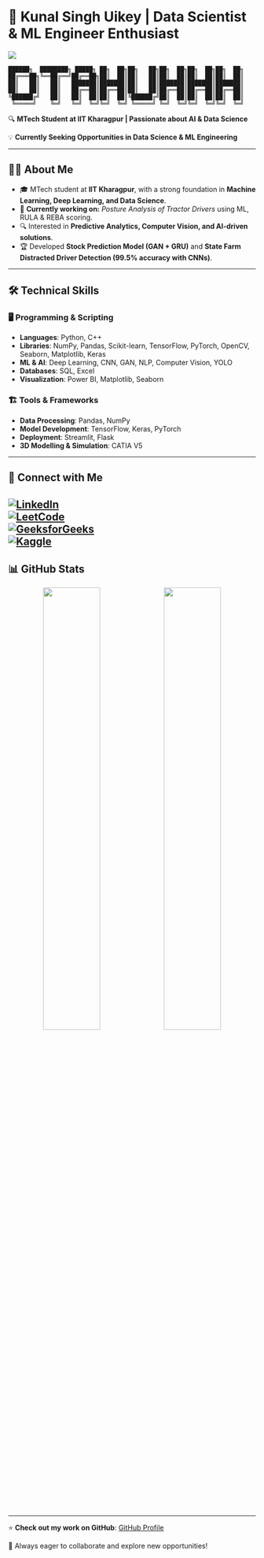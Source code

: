 # 🚀 Kunal Singh Uikey | Data Scientist & ML Engineer Enthusiast

![](https://komarev.com/ghpvc/?username=otakuk11&color=blue)

```
██████╗  ████████╗ █████╗ ██╗  ██╗██╗   ██╗██╗  ██╗██╗  ██╗██╗  ██╗
██╔═══██╗╚══██╔══╝██╔══██╗██║  ██║██║   ██║██║  ██║██║  ██║██║  ██║
██║   ██║   ██║   ███████║███████║██║   ██║███████║███████║███████║
██║   ██║   ██║   ██╔══██║██╔══██║██║   ██║██╔══██║██╔══██║██╔══██║
╚██████╔╝   ██║   ██║  ██║██║  ██║╚██████╔╝██║  ██║██║  ██║██║  ██║
 ╚═════╝    ╚═╝   ╚═╝  ╚═╝╚═╝  ╚═╝ ╚═════╝ ╚═╝  ╚═╝╚═╝  ╚═╝╚═╝  ╚═╝
```

🔍 **MTech Student at IIT Kharagpur | Passionate about AI & Data Science**  

💡 **Currently Seeking Opportunities in Data Science & ML Engineering**  

---  

## 👨‍💻 About Me  

- 🎓 MTech student at **IIT Kharagpur**, with a strong foundation in **Machine Learning, Deep Learning, and Data Science**.  
- 🚜 **Currently working on:** *Posture Analysis of Tractor Drivers* using ML, RULA & REBA scoring.  
- 🔍 Interested in **Predictive Analytics, Computer Vision, and AI-driven solutions**.  
- 🏆 Developed **Stock Prediction Model (GAN + GRU)** and **State Farm Distracted Driver Detection (99.5% accuracy with CNNs)**.  

---

## 🛠️ Technical Skills  

### 🖥️ Programming & Scripting  
- **Languages**: Python, C++  
- **Libraries**: NumPy, Pandas, Scikit-learn, TensorFlow, PyTorch, OpenCV, Seaborn, Matplotlib, Keras  
- **ML & AI**: Deep Learning, CNN, GAN, NLP, Computer Vision, YOLO  
- **Databases**: SQL, Excel  
- **Visualization**: Power BI, Matplotlib, Seaborn  

### 🏗️ Tools & Frameworks  
- **Data Processing**: Pandas, NumPy  
- **Model Development**: TensorFlow, Keras, PyTorch  
- **Deployment**: Streamlit, Flask  
- **3D Modelling & Simulation**: CATIA V5  

---

## 📌 Connect with Me  

[![LinkedIn](https://img.shields.io/badge/LinkedIn-Connect-blue?logo=linkedin)](https://www.linkedin.com/in/kunal-uikey-145086212/)  
[![LeetCode](https://img.shields.io/badge/LeetCode-Practice-orange?logo=leetcode)](https://leetcode.com/u/user9170tY/)  
[![GeeksforGeeks](https://img.shields.io/badge/GeeksforGeeks-Profile-brightgreen?logo=geeksforgeeks)](https://www.geeksforgeeks.org/user/kunaluiqkvl/)  
[![Kaggle](https://img.shields.io/badge/Kaggle-20BEFF?style=for-the-badge&logo=kaggle&logoColor=white)](https://www.kaggle.com/kunalsinghuikey)
---

## 📊 GitHub Stats  

<p align="center">
  <img width="48%" src="https://github-readme-stats.vercel.app/api?username=otakuk11&count_private=true&show_icons=true&theme=radical" />
  <img width="48%" src="https://github-readme-stats.vercel.app/api/top-langs/?username=otakuk11&layout=compact&theme=radical" />
</p>

---

⭐ **Check out my work on GitHub**: [GitHub Profile](https://github.com/otakuk11)  

🚀 Always eager to collaborate and explore new opportunities!  
